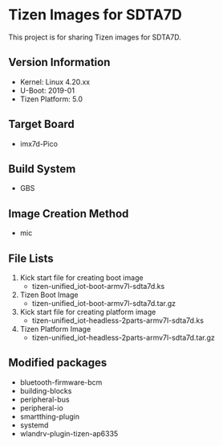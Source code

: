 # Tizen Images for SDTA7D

This project is for sharing Tizen images for SDTA7D.

## Version Information

* Kernel: Linux 4.20.xx
* U-Boot: 2019-01
* Tizen Platform: 5.0

## Target Board

* imx7d-Pico

## Build System

* GBS

## Image Creation Method

* mic

## File Lists

1. Kick start file for creating boot image
   * tizen-unified_iot-boot-armv7l-sdta7d.ks
2. Tizen Boot Image
   * tizen-unified_iot-boot-armv7l-sdta7d.tar.gz
3. Kick start file for creating platform image
   * tizen-unified_iot-headless-2parts-armv7l-sdta7d.ks
4. Tizen Platform Image
   * tizen-unified_iot-headless-2parts-armv7l-sdta7d.tar.gz

## Modified packages

* bluetooth-firmware-bcm
* building-blocks
* peripheral-bus
* peripheral-io
* smartthing-plugin
* systemd
* wlandrv-plugin-tizen-ap6335
